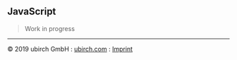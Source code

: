 ## JavaScript

> Work in progress
___

&copy; 2019 ubirch GmbH : [ubirch.com](https://ubirch.com) : [Imprint](http://ubirch.de/impressum/)
